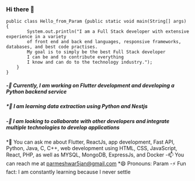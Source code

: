 ### Hi there 👋

```
public class Hello_from_Param {public static void main(String[] args) { 
        System.out.println("I am a Full Stack developer with extensive experience in a variety 
        of front end and back end languages, responsive frameworks, databases, and best code practises.
        My goal is to simply be the best Full Stack developer 
        I can be and to contribute everything 
        I know and can do to the technology industry.");
    }
}
```

##### -🔭 Currently, I am working on Flutter development and developing a Python backend service
##### *🌱 I am learning data extraction using Python and Nestjs
##### -👯 I am looking to collaborate with other developers and integrate multiple technologies to develop applications
*💬 You can ask me about Flutter, ReactJs, app development, Fast API, Python, Java, C, C++, web development using HTML, CSS, JavaScript, React, PHP, as well as MYSQL, MongoDB, ExpressJs, and Docker
-📫 You can reach me at parmeshwar5jan@gmail.com
*😄 Pronouns: Param
-⚡ Fun fact: I am constantly learning because I never settle




